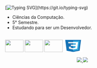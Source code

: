 [![Typing SVG](https://readme-typing-svg.demolab.com?font=Fira+Code&weight=300&size=30&pause=1000&color=000000&width=750&height=60&lines=Ol%C3%A1%2C+Sejam+todos+bem+vindos(as)!!;Sou+Eliezer+Nascimento%2C;Tenho+32+anos%2C;Estudante+de+Tecnologia+da+Informa%C3%A7%C3%A3o.)](https://git.io/typing-svg)

- Ciências da Computação.
- 5° Semestre.
- Estudando para ser um Desenvolvedor.

<div style="display: inline_block"><br>
   <img align="center" height="40" width="60" src="https://cdn.jsdelivr.net/gh/devicons/devicon/icons/java/java-original-wordmark.svg" />
   <img align="center" height="40" width="60" src="https://cdn.jsdelivr.net/gh/devicons/devicon/icons/javascript/javascript-original.svg" />
   <img align="center" height="40" width="60" src="https://cdn.jsdelivr.net/gh/devicons/devicon/icons/html5/html5-original-wordmark.svg" />
   <img align="center" height="40" width="60" src="https://raw.githubusercontent.com/devicons/devicon/master/icons/css3/css3-original.svg">
</div>

<br>

<div align="center">
  <a href="https://github.com/Eliezer-hue">
  <img height="180em" src="https://github-readme-stats.vercel.app/api?username=Eliezer-hue&show_icons=true&theme=dark&include_all_commits=true&count_private=true"/>
  <img height="180em" src="https://github-readme-stats.vercel.app/api/top-langs/?username=Eliezer-hue&layout=compact&langs_count=7&theme=dark"/>
</div>


